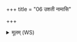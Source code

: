 +++
title = "06 उशती नामासि"

+++
<details><summary>मूलम् (WS)</summary>

उशती नामासि सलिन्दा नाम । .  
अन्यामासां गच्छ यं द्विष्मस्तं गच्छ ॥ ७ ॥
</details>